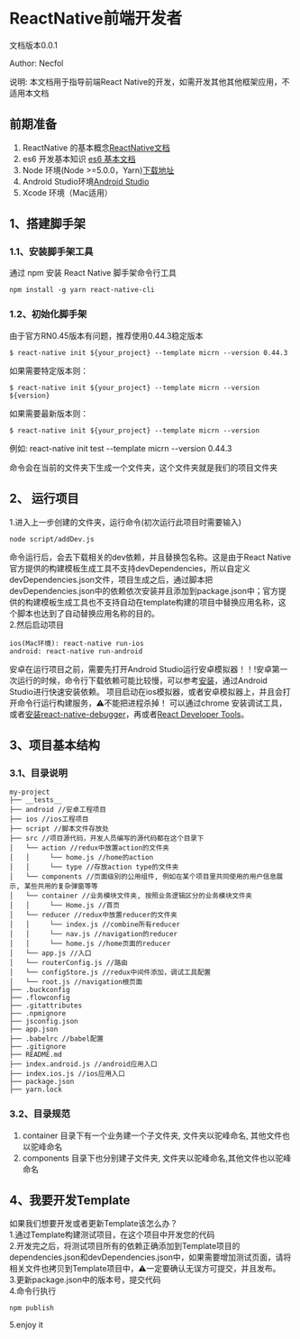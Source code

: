 # ReactNative前端开发者

文档版本0.0.1

Author: Necfol

说明: 本文档用于指导前端React Native的开发，如需开发其他其他框架应用，不适用本文档
## 前期准备
1. ReactNative 的基本概念[ReactNative文档](https://facebook.github.io/react-native/docs/getting-started.html)
2. es6 开发基本知识 [es6 基本文档](http://es6.ruanyifeng.com/)
3. Node 环境(Node >=5.0.0，Yarn)[下载地址](https://nodejs.org/zh-cn/)
4. Android Studio环境[Android Studio](https://developer.android.com/studio/install.html?hl=zh-cn)
5. Xcode 环境（Mac适用）

## 1、搭建脚手架
### 1.1、安装脚手架工具
通过 npm 安装 React Native 脚手架命令行工具

```
npm install -g yarn react-native-cli

```
### 1.2、初始化脚手架

由于官方RN0.45版本有问题，推荐使用0.44.3稳定版本
```
$ react-native init ${your_project} --template micrn --version 0.44.3

```
如果需要特定版本则：

```
$ react-native init ${your_project} --template micrn --version ${version}

```

如果需要最新版本则：

```
$ react-native init ${your_project} --template micrn --version

```

例如: react-native init test --template micrn --version 0.44.3

命令会在当前的文件夹下生成一个文件夹，这个文件夹就是我们的项目文件夹
## 2、 运行项目
1.进入上一步创建的文件夹，运行命令(初次运行此项目时需要输入)

```
node script/addDev.js
```
命令运行后，会去下载相关的dev依赖，并且替换包名称。这是由于React Native官方提供的构建模板生成工具不支持devDependencies，所以自定义devDependencies.json文件，项目生成之后，通过脚本把devDependencies.json中的依赖依次安装并且添加到package.json中；官方提供的构建模板生成工具也不支持自动在template构建的项目中替换应用名称，这个脚本也达到了自动替换应用名称的目的。<br>
2.然后启动项目

```
ios(Mac环境): react-native run-ios
android: react-native run-android

```
安卓在运行项目之前，需要先打开Android Studio运行安卓模拟器！！!安卓第一次运行的时候，命令行下载依赖可能比较慢，可以参考[安装](https://reactnative.cn/docs/0.46/getting-started.html#content)，通过Android Studio进行快速安装依赖。
项目启动在ios模拟器，或者安卓模拟器上，并且会打开命令行运行构建服务，⚠️不能把进程杀掉！
可以通过chrome 安装调试工具，或者[安装react-native-debugger](https://github.com/jhen0409/react-native-debugger)，再或者[React Developer Tools](https://facebook.github.io/react-native/docs/debugging.html)。

## 3、项目基本结构
### 3.1、目录说明
```
my-project
├── __tests__
├── android //安卓工程项目
├── ios //ios工程项目
├── script //脚本文件存放处
├── src //项目源代码，开发人员编写的源代码都在这个目录下
│   └── action //redux中放置action的文件夹
│   │     └── home.js //home的action
│   │     └── type //存放action type的文件夹
│   └── components //页面级别的公用组件, 例如在某个项目里共同使用的用户信息展示, 某些共用的复杂弹窗等等
│   └── container //业务模块文件夹, 按照业务逻辑区分的业务模块文件夹
│   │     └── Home.js //首页
│   └── reducer //redux中放置reducer的文件夹
│   │     └── index.js //combine所有reducer
│   │     └── nav.js //navigation的reducer
│   │     └── home.js //home页面的reducer
│   └── app.js //入口
│   └── routerConfig.js //路由
│   └── configStore.js //redux中间件添加，调试工具配置
│   └── root.js //navigation根页面
├── .buckconfig
├── .flowconfig
├── .gitattributes
├── .npmignore
├── jsconfig.json
├── app.json
├── .babelrc //babel配置
├── .gitignore
├── README.md
├── index.android.js //android应用入口
├── index.ios.js //ios应用入口
├── package.json
├── yarn.lock
```
### 3.2、目录规范
1. container 目录下有一个业务建一个子文件夹, 文件夹以驼峰命名, 其他文件也以驼峰命名
2. components 目录下也分别建子文件夹, 文件夹以驼峰命名,其他文件也以驼峰命名

## 4、我要开发Template

如果我们想要开发或者更新Template该怎么办？<br>
1.通过Template构建测试项目，在这个项目中开发您的代码<br>
2.开发完之后，将测试项目所有的依赖正确添加到Template项目的dependencies.json和devDependencies.json中，如果需要增加测试页面，请将相关文件也拷贝到Template项目中，⚠️一定要确认无误方可提交，并且发布。<br>
3.更新package.json中的版本号，提交代码<br>
4.命令行执行

```
npm publish

```
5.enjoy it

